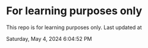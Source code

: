 # For learning purposes only
This repo is for learning purposes only.
Last updated at

Saturday, May 4, 2024 6:04:52 PM

